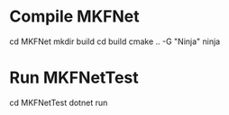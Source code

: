 # Compile MKFNet

cd MKFNet
mkdir build
cd build
cmake .. -G "Ninja"
ninja

# Run MKFNetTest

cd MKFNetTest
dotnet run
